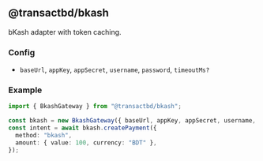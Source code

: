 ## @transactbd/bkash

bKash adapter with token caching.

### Config

- `baseUrl`, `appKey`, `appSecret`, `username`, `password`, `timeoutMs?`

### Example

```ts
import { BkashGateway } from "@transactbd/bkash";

const bkash = new BkashGateway({ baseUrl, appKey, appSecret, username, password });
const intent = await bkash.createPayment({
  method: "bkash",
  amount: { value: 100, currency: "BDT" },
});
```
